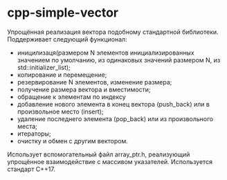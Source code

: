 # cpp-simple-vector
Упрощённая реализация вектора подобному стандартной библиотеки.
Поддерживает следующий функционал:
- иницилизаця(размером N элементов инициализированных значением по умолчанию, из одинаковых значений размером N, из std::initializer_list);
- копирование и перемещение;
- резервирование N элементов, изменение размера;
- получение размера вектора и вместимости;
- обращение к элементам по индексу
- добавление нового элемента в конец вектора (push_back) или в произвольное место (insert);
- удаление последнего элемента (pop_back) или из произвольного места;
- итераторы;
- очистку и обмен с другим вектором.

Использует вспомогательный файл array_ptr.h, реализующий упрощённое взаимодействие с массивом указателей.
Используется стандарт C++17.
